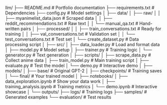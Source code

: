 llm/
├── README.md                           # Portfolio documentation
├── requirements.txt                    # Dependencies
├── config.py                          # Model settings
│
├── data/
│   ├── raw/
│   │   ├── myanimelist_data.json      # Scraped data
│   │   ├── reddit_recommendations.txt  # Raw text
│   │   └── manual_qa.txt              # Hand-written pairs
│   ├── processed/
│   │   ├── train_conversations.txt     # Ready for training
│   │   ├── val_conversations.txt       # Validation set
│   │   └── test_conversations.txt      # Test set
│   └── create_dataset.py              # Data processing script
│
├── src/
│   ├── data_loader.py                 # Load and format data
│   ├── model.py                       # Model setup
│   ├── trainer.py                     # Training logic
│   └── generator.py                   # Text generation
│
├── scripts/
│   ├── scrape_data.py                 # Collect anime data
│   ├── train_model.py                 # Main training script
│   ├── evaluate.py                    # Test the model
│   └── demo.py                        # Interactive demo
│
├── models/
│   ├── base/                          # Original GPT-2
│   ├── checkpoints/                   # Training saves
│   └── final/                         # Your trained model
│
├── notebooks/
│   ├── data_exploration.ipynb         # Show your data work
│   ├── training_analysis.ipynb        # Training metrics
│   └── demo.ipynb                     # Interactive showcase
│
└── outputs/
    ├── logs/                          # Training logs
    ├── samples/                       # Generated examples
    └── evaluation/                    # Test results